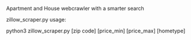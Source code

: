 Apartment and House webcrawler with a smarter search

zillow_scraper.py usage:

python3 zillow_scraper.py [zip code] [price_min] [price_max] [hometype]
